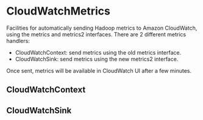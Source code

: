CloudWatchMetrics
=================

Facilities for automatically sending Hadoop metrics to Amazon CloudWatch, using the metrics and metrics2 interfaces.
There are 2 different metrics handlers:

 - CloudWatchContext: send metrics using the old metrics interface.
 - CloudWatchSink: send metrics using the new metrics2 interface.

Once sent, metrics will be available in CloudWatch UI after a few minutes.

CloudWatchContext
-----------------

CloudWatchSink
--------------
